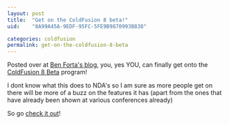 ```yaml
---
layout: post
title:  "Get on the ColdFusion 8 beta!"
uid:	"8A99A45A-9EDF-95FC-5FE9B9870993B838"

categories: coldfusion
permalink: get-on-the-coldfusion-8-beta
---
```

Posted over at <a href="http://www.forta.com/blog/index.cfm/2007/1/22/Anyone-Want-To-Beta-Test-Scorpio">Ben Forta's blog</a>, you, yes YOU, can finally get onto the <a href="https://prerelease.adobe.com/callout/apply.html?callid=\{E9F64ADB-DADA-485E-BFFE-60E0D783EBEF}">ColdFusion 8 Beta</a> program!

I dont know what this does to NDA's so I am sure as more people get on there will be more of a buzz on the features it has (apart from the ones that have already been shown at various conferences already)

So go <a href="https://prerelease.adobe.com/callout/apply.html?callid=\{E9F64ADB-DADA-485E-BFFE-60E0D783EBEF}">check it out</a>!
